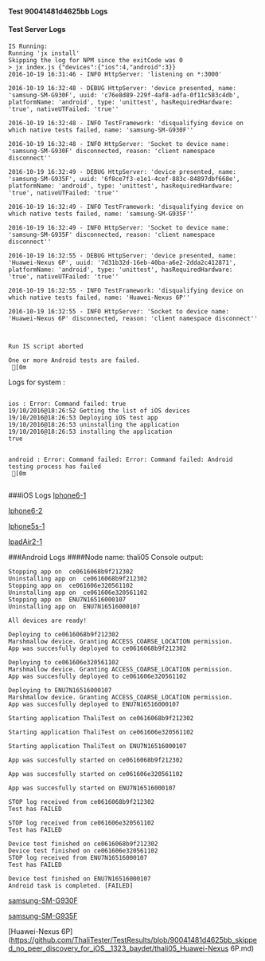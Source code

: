 #### Test 90041481d4625bb Logs

#### Test Server Logs
```
IS Running:
Running 'jx install'
Skipping the log for NPM since the exitCode was 0
> jx index.js {"devices":{"ios":4,"android":3}}
2016-10-19 16:31:46 - INFO HttpServer: 'listening on *:3000'

2016-10-19 16:32:48 - DEBUG HttpServer: 'device presented, name: 'samsung-SM-G930F', uuid: 'c76e8d89-229f-4af8-adfa-0f11c583c4db', platformName: 'android', type: 'unittest', hasRequiredHardware: 'true', nativeUTFailed: 'true''

2016-10-19 16:32:48 - INFO TestFramework: 'disqualifying device on which native tests failed, name: 'samsung-SM-G930F''

2016-10-19 16:32:48 - INFO HttpServer: 'Socket to device name: 'samsung-SM-G930F' disconnected, reason: 'client namespace disconnect''

2016-10-19 16:32:49 - DEBUG HttpServer: 'device presented, name: 'samsung-SM-G935F', uuid: '6f8ce7f3-e1e1-4cef-883c-84897dbf668e', platformName: 'android', type: 'unittest', hasRequiredHardware: 'true', nativeUTFailed: 'true''

2016-10-19 16:32:49 - INFO TestFramework: 'disqualifying device on which native tests failed, name: 'samsung-SM-G935F''

2016-10-19 16:32:49 - INFO HttpServer: 'Socket to device name: 'samsung-SM-G935F' disconnected, reason: 'client namespace disconnect''

2016-10-19 16:32:55 - DEBUG HttpServer: 'device presented, name: 'Huawei-Nexus 6P', uuid: '7d31b32d-16eb-40ba-a6e2-2dda2c412871', platformName: 'android', type: 'unittest', hasRequiredHardware: 'true', nativeUTFailed: 'true''

2016-10-19 16:32:55 - INFO TestFramework: 'disqualifying device on which native tests failed, name: 'Huawei-Nexus 6P''

2016-10-19 16:32:55 - INFO HttpServer: 'Socket to device name: 'Huawei-Nexus 6P' disconnected, reason: 'client namespace disconnect''


 
Run IS script aborted
 
One or more Android tests are failed.
 [0m

```


Logs for system : 
```

ios : Error: Command failed: true
19/10/2016@18:26:52 Getting the list of iOS devices 
19/10/2016@18:26:53 Deploying iOS test app 
19/10/2016@18:26:53 uninstalling the application 
19/10/2016@18:26:53 installing the application 
true


android : Error: Command failed: Error: Command failed: Android testing process has failed
 [0m


```
###iOS Logs
[Iphone6-1](https://github.com/ThaliTester/TestResults/blob/90041481d4625bb_skipped_no_peer_discovery_for_iOS__1323_baydet/iOS_Iphone6-1.md)

[Iphone6-2](https://github.com/ThaliTester/TestResults/blob/90041481d4625bb_skipped_no_peer_discovery_for_iOS__1323_baydet/iOS_Iphone6-2.md)

[Iphone5s-1](https://github.com/ThaliTester/TestResults/blob/90041481d4625bb_skipped_no_peer_discovery_for_iOS__1323_baydet/iOS_Iphone5s-1.md)

[IpadAir2-1](https://github.com/ThaliTester/TestResults/blob/90041481d4625bb_skipped_no_peer_discovery_for_iOS__1323_baydet/iOS_IpadAir2-1.md)


###Android Logs
####Node name: thali05
Console output:
```
Stopping app on  ce0616068b9f212302
Uninstalling app on  ce0616068b9f212302
Stopping app on  ce061606e320561102
Uninstalling app on  ce061606e320561102
Stopping app on  ENU7N16516000107
Uninstalling app on  ENU7N16516000107

All devices are ready!

Deploying to ce0616068b9f212302
Marshmallow device. Granting ACCESS_COARSE_LOCATION permission.
App was succesfully deployed to ce0616068b9f212302

Deploying to ce061606e320561102
Marshmallow device. Granting ACCESS_COARSE_LOCATION permission.
App was succesfully deployed to ce061606e320561102

Deploying to ENU7N16516000107
Marshmallow device. Granting ACCESS_COARSE_LOCATION permission.
App was succesfully deployed to ENU7N16516000107

Starting application ThaliTest on ce0616068b9f212302

Starting application ThaliTest on ce061606e320561102

Starting application ThaliTest on ENU7N16516000107

App was succesfully started on ce0616068b9f212302

App was succesfully started on ce061606e320561102

App was succesfully started on ENU7N16516000107

STOP log received from ce0616068b9f212302
Test has FAILED

STOP log received from ce061606e320561102
Test has FAILED

Device test finished on ce0616068b9f212302 
Device test finished on ce061606e320561102 
STOP log received from ENU7N16516000107
Test has FAILED

Device test finished on ENU7N16516000107 
Android task is completed. [FAILED]
```
[samsung-SM-G930F](https://github.com/ThaliTester/TestResults/blob/90041481d4625bb_skipped_no_peer_discovery_for_iOS__1323_baydet/thali05_samsung-SM-G930F.md)

[samsung-SM-G935F](https://github.com/ThaliTester/TestResults/blob/90041481d4625bb_skipped_no_peer_discovery_for_iOS__1323_baydet/thali05_samsung-SM-G935F.md)

[Huawei-Nexus 6P](https://github.com/ThaliTester/TestResults/blob/90041481d4625bb_skipped_no_peer_discovery_for_iOS__1323_baydet/thali05_Huawei-Nexus 6P.md)




